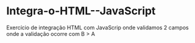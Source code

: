 # Integra-o-HTML--JavaScript
Exercício de integração HTML com JavaScrip onde validamos 2 campos onde a validação ocorre com B > A
